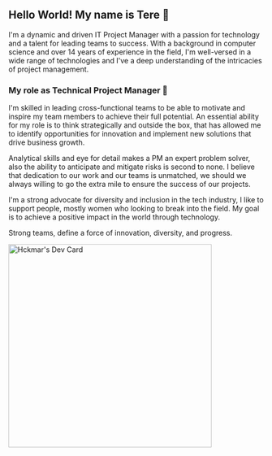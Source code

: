 ## Hello World! My name is Tere :information_desk_person:
I'm a dynamic and driven IT Project Manager with a passion for technology and a talent for leading teams to success. With a background in computer science and over 14 years of experience in the field, I'm well-versed in a wide range of technologies and I've a deep understanding of the intricacies of project management.

### My role as Technical Project Manager 🔭

I'm skilled in leading cross-functional teams to be able to motivate and inspire my team members to achieve their full potential. An essential ability for my role is to think strategically and outside the box, that has allowed me to identify opportunities for innovation and implement new solutions that drive business growth.
 
Analytical skills and eye for detail makes a PM an expert problem solver, also the ability to anticipate and mitigate risks is second to none. I believe that dedication to our work and our teams is unmatched, we should we always willing to go the extra mile to ensure the success of our projects.

I'm a strong advocate for diversity and inclusion in the tech industry, I like to support people, mostly women who looking to break into the field. My goal is to achieve a positive impact in the world through technology.

Strong teams, define a force of innovation, diversity, and progress.

<a href="https://app.daily.dev/hckmar"><img src="https://api.daily.dev/devcards/436578e6bfa14fc59013fa87b73d68a4.png?r=bbs" width="400" height="400" alt="Hckmar's Dev Card"/></a>

